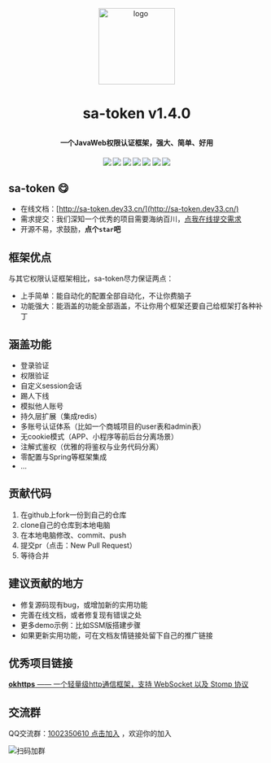 <p align="center">
    <img alt="logo" src="http://sa-token.dev33.cn/doc/logo.png" width="150" height="150" style="margin-bottom: 10px;">
</p>
<h1 align="center" style="margin: 30px 0 30px; font-weight: bold;">sa-token v1.4.0</h1>
<h4 align="center">一个JavaWeb权限认证框架，强大、简单、好用</h4>
<h4 align="center">
	<a href="https://github.com/click33/sa-token"><img src="https://img.shields.io/badge/sa--token-v1.4.0-2B9939"></a>
	<a href="https://github.com/click33/sa-token"><img src="https://img.shields.io/badge/language-java-2B9939"></a>
	<a href="https://github.com/click33/sa-token/stargazers"><img src="https://img.shields.io/github/stars/click33/sa-token"></a>
	<a href="https://github.com/click33/sa-token/watchers"><img src="https://img.shields.io/github/watchers/click33/sa-token"></a>
	<a href="https://github.com/click33/sa-token/network/members"><img src="https://img.shields.io/github/forks/click33/sa-token"></a>
	<a href="https://github.com/click33/sa-token/issues"><img src="https://img.shields.io/github/issues/click33/sa-token.svg"></a>
	<a href="https://github.com/click33/sa-token/blob/master/LICENSE"><img src="https://img.shields.io/github/license/click33/sa-token.svg"></a>
</h4>
 
## sa-token 😋
- 在线文档：[http://sa-token.dev33.cn/](http://sa-token.dev33.cn/)
- 需求提交：我们深知一个优秀的项目需要海纳百川，[点我在线提交需求](http://sa-app.dev33.cn/wall.html?name=sa-token)
- 开源不易，求鼓励，**点个`star`吧**

## 框架优点
与其它权限认证框架相比，sa-token尽力保证两点：
- 上手简单：能自动化的配置全部自动化，不让你费脑子
- 功能强大：能涵盖的功能全部涵盖，不让你用个框架还要自己给框架打各种补丁

## 涵盖功能
- 登录验证
- 权限验证
- 自定义session会话
- 踢人下线
- 模拟他人账号
- 持久层扩展（集成redis）
- 多账号认证体系（比如一个商城项目的user表和admin表）
- 无cookie模式（APP、小程序等前后台分离场景）
- 注解式鉴权（优雅的将鉴权与业务代码分离）
- 零配置与Spring等框架集成
- ...

## 贡献代码
1. 在github上fork一份到自己的仓库
2. clone自己的仓库到本地电脑
3. 在本地电脑修改、commit、push
4. 提交pr（点击：New Pull Request）
5. 等待合并

## 建议贡献的地方
- 修复源码现有bug，或增加新的实用功能
- 完善在线文档，或者修复现有错误之处
- 更多demo示例：比如SSM版搭建步骤 
- 如果更新实用功能，可在文档友情链接处留下自己的推广链接

## 优秀项目链接
[**okhttps** —— 一个轻量级http通信框架，支持 WebSocket 以及 Stomp 协议](https://gitee.com/ejlchina-zhxu/okhttps)

## 交流群
QQ交流群：[1002350610 点击加入](https://jq.qq.com/?_wv=1027&k=45H977HM) ，欢迎你的加入


![扫码加群](https://color-test.oss-cn-qingdao.aliyuncs.com/sa-token/qq-group.png ':size=150')


